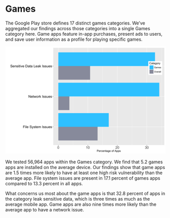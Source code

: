 # Games

The Google Play store defines 17 distinct games categories. We’ve aggregated our findings across those categories into a single Games category here. Game apps feature in-app purchases, present ads to users, and save user information as a profile for playing specific games.

![](07_Games.png)


We tested 56,964 apps within the Games category. We find that 5.2 games apps are installed  on the average device. Our findings show that game apps are 1.5 times more likely to have at least one high risk vulnerability than the average app. File system issues are present in 17.1 percent of games apps compared to 13.3 percent in all apps. 

What concerns us most about the game apps is that 32.8 percent of apps in the category leak sensitive data, which is three times as much as the average mobile app. Game apps are also nine times more likely than the average app to have a network issue.